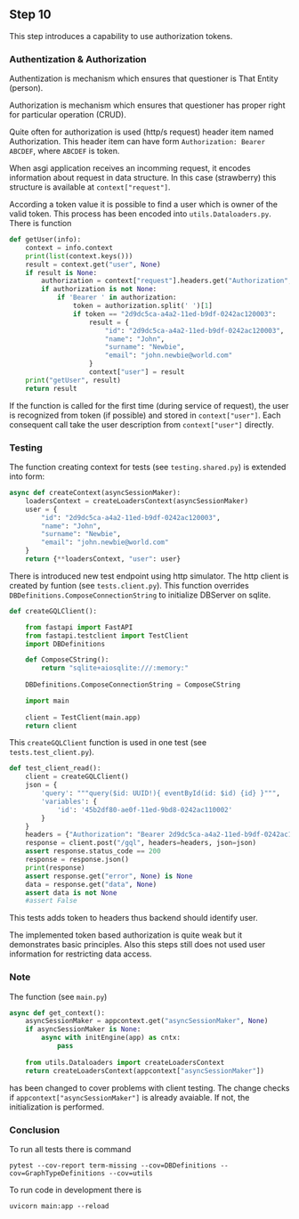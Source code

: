 ## Step 10

This step introduces a capability to use authorization tokens.

### Authentization & Authorization

Authentization is mechanism which ensures that questioner is That Entity (person).

Authorization is mechanism which ensures that questioner has proper right for particular operation (CRUD).

Quite often for authorization is used (http/s request) header item named Authorization.
This header item can have form `Authorization: Bearer ABCDEF`, where `ABCDEF` is token.

When asgi application receives an incomming request, it encodes information about request in data structure. In this case (strawberry) this structure is available at `context["request"]`.

According a token value it is possible to find a user which is owner of the valid token. This process has been encoded into `utils.Dataloaders.py`. There is function

```python
def getUser(info):
    context = info.context
    print(list(context.keys()))
    result = context.get("user", None)
    if result is None:
        authorization = context["request"].headers.get("Authorization", None)
        if authorization is not None:
            if 'Bearer ' in authorization:
                token = authorization.split(' ')[1]
                if token == "2d9dc5ca-a4a2-11ed-b9df-0242ac120003":
                    result = {
                        "id": "2d9dc5ca-a4a2-11ed-b9df-0242ac120003",
                        "name": "John",
                        "surname": "Newbie",
                        "email": "john.newbie@world.com"
                    }
                    context["user"] = result
    print("getUser", result)
    return result
```


If the function is called for the first time (during service of request), the user is recognized from token (if possible) and stored in `context["user"]`. Each consequent call take the user description from `context["user"]` directly.


### Testing

The function creating context for tests (see `testing.shared.py`) is extended into form:

```python
async def createContext(asyncSessionMaker):
    loadersContext = createLoadersContext(asyncSessionMaker)
    user = {
        "id": "2d9dc5ca-a4a2-11ed-b9df-0242ac120003",
        "name": "John",
        "surname": "Newbie",
        "email": "john.newbie@world.com"
    }
    return {**loadersContext, "user": user}
```

There is introduced new test endpoint using http simulator. The http client is created by funtion (see `tests.client.py`). This function overrides `DBDefinitions.ComposeConnectionString` to initialize DBServer on sqlite.

```python
def createGQLClient():

    from fastapi import FastAPI
    from fastapi.testclient import TestClient
    import DBDefinitions

    def ComposeCString():
        return "sqlite+aiosqlite:///:memory:"
    
    DBDefinitions.ComposeConnectionString = ComposeCString

    import main
    
    client = TestClient(main.app)
    return client
```

This `createGQLClient` function is used in one test (see `tests.test_client.py`).
```python
def test_client_read():
    client = createGQLClient()
    json = {
        'query': """query($id: UUID!){ eventById(id: $id) {id} }""",
        'variables': {
            'id': '45b2df80-ae0f-11ed-9bd8-0242ac110002'
        }
    }
    headers = {"Authorization": "Bearer 2d9dc5ca-a4a2-11ed-b9df-0242ac120003"}
    response = client.post("/gql", headers=headers, json=json)
    assert response.status_code == 200
    response = response.json()
    print(response)
    assert response.get("error", None) is None
    data = response.get("data", None)
    assert data is not None
    #assert False
```

This tests adds token to headers thus backend should identify user.

The implemented token based authorization is quite weak but it demonstrates basic principles.
Also this steps still does not used user information for restricting data access.

### Note

The function (see `main.py`)
```python
async def get_context():
    asyncSessionMaker = appcontext.get("asyncSessionMaker", None)
    if asyncSessionMaker is None:
        async with initEngine(app) as cntx:
            pass
        
    from utils.Dataloaders import createLoadersContext
    return createLoadersContext(appcontext["asyncSessionMaker"])
```
has been changed to cover problems with client testing. The change checks if `appcontext["asyncSessionMaker"]` is already avaiable. If not, the initialization is performed.

### Conclusion

To run all tests there is command 

```
pytest --cov-report term-missing --cov=DBDefinitions --cov=GraphTypeDefinitions --cov=utils
```

To run code in development there is 
```
uvicorn main:app --reload
```
